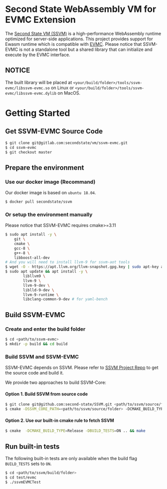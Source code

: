 # Second State WebAssembly VM for EVMC Extension

The [Second State VM (SSVM)](https://github.com/second-state/ssvm) is a high-performance WebAssembly runtime optimized for server-side applications. This project provides support for Ewasm runtime which is compatible with [EVMC](https://github.com/ethereum/evmc). Please notice that SSVM-EVMC is not a standalone tool but a shared library that can initialize and execute by the EVMC interface.

## NOTICE

The built library will be placed at `<your/build/folder>/tools/ssvm-evmc/libssvm-evmc.so` on Linux or `<your/build/folder>/tools/ssvm-evmc/libssvm-evmc.dylib` on MacOS.

# Getting Started

## Get SSVM-EVMC Source Code

```bash
$ git clone git@gitlab.com:secondstate/vm/ssvm-evmc.git
$ cd ssvm-evmc
$ git checkout master
```

## Prepare the environment


### Use our docker image (Recommand)

Our docker image is based on `ubuntu 18.04`.

```bash
$ docker pull secondstate/ssvm
```

### Or setup the environment manually

Please notice that SSVM-EVMC requires cmake>=3.11

```bash
$ sudo apt install -y \
	git \
	cmake \
	gcc-8 \
	g++-8 \
	libboost-all-dev
# And you will need to install llvm-9 for ssvm-aot tools
$ wget -O - https://apt.llvm.org/llvm-snapshot.gpg.key | sudo apt-key add -
$ sudo apt update && apt install -y \
        libllvm9 \
        llvm-9 \
        llvm-9-dev \
        liblld-9-dev \
        llvm-9-runtime \
        libclang-common-9-dev # for yaml-bench
```

## Build SSVM-EVMC

### Create and enter the build folder

```bash
$ cd <path/to/ssvm-evmc>
$ mkdir -p build && cd build
```

### Build SSVM and SSVM-EVMC

SSVM-EVMC depends on SSVM. Please refer to [SSVM Project Repo](https://github.com/second-state/SSVM) to get the source code and build it.

We provide two approaches to build SSVM-Core:

#### Option  1. Build SSVM from source code

```bash
$ git clone git@github.com:second-state/SSVM.git <path/to/ssvm/source/folder>
$ cmake -DSSVM_CORE_PATH=<path/to/ssvm/source/folder> -DCMAKE_BUILD_TYPE=Release -DBUILD_TESTS=ON .. && make
```

#### Option 2. Use our built-in cmake rule to fetch SSVM

```bash
$ cmake  -DCMAKE_BUILD_TYPE=Release -DBUILD_TESTS=ON .. && make
```

## Run built-in tests

The following built-in tests are only available when the build flag `BUILD_TESTS` sets to `ON`.

```bash
$ cd <path/to/ssvm/build/folder>
$ cd test/evmc
$ ./ssvmEVMCTest
```
